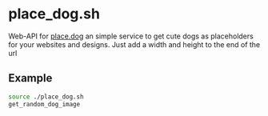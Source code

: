 # place_dog.sh
Web-API for [place.dog](https://place.dog) an simple service to get cute dogs as placeholders for your websites and designs. Just add a width and height to the end of the url

## Example
```bash
source ./place_dog.sh
get_random_dog_image
```
